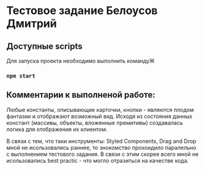 # Тестовое задание Белоусов Дмитрий

## Доступные scripts

Для запуска проекта необходимо выполнить командуЖ

### `npm start`

## Комментарии к выполненой работе:

Любые константы, описывающие карточки, кнопки  - являются плодом фантазии и отображают
возможный вид. Исходя из состояния данных констант (массивы, объекты, вложенные премитивы) создавалась 
логика для отображения их клиентом.

В связи с тем, что таки инструменты: Styled Components, Drag and Drop мной не исользовались
раннее, то знокомство прохоидило паралельно с выполнением тестового задания. В связи с этим 
скорее всего мной не исользовались best practic - что могло отразиться на качестве кода.
